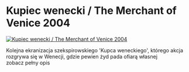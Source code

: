 Kupiec wenecki / The Merchant of Venice 2004 
=============
[![Kupiec wenecki / The Merchant of Venice 2004 ](http://vidos.pl/images/player.gif)](http://vidos.pl/kupiec-wenecki-the-merchant-of-venice-2004)

 Kolejna ekranizacja szekspirowskiego 'Kupca weneckiego', którego akcja rozgrywa się w Wenecji, gdzie pewien żyd pada ofiarą własnej zobacz pełny opis
